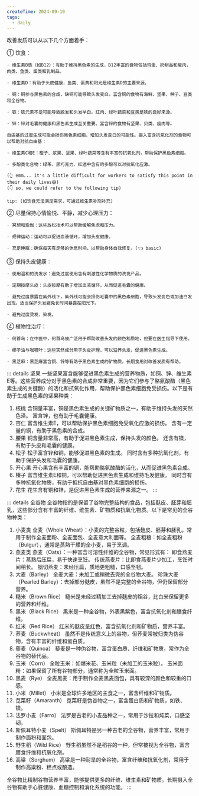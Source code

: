 ```yaml
---
createTime: 2024-09-10
tags:
  - daily
---
```


改善发质可以从以下几个方面着手：

  ① 饮食：

    · 维生素B族（如B12）：有助于维持黑色素的生成，B12丰富的食物包括鸡蛋、奶制品和瘦肉，肉类、鱼类、蛋类和乳制品。

    · 维生素D：有助于头皮健康，鱼类、蛋黄和阳光是维生素D的主要来源。

    · 铜：铜参与黑色素的合成，缺铜可能导致头发变白。富含铜的食物有海鲜、坚果、种子、豆类和全谷物。
    
    · 铁：铁元素不足可能导致脱发和头发早白。红肉、绿叶蔬菜和豆类是铁的良好来源。

    · 锌：锌对毛囊的健康和黑色素生成至关重要。富含锌的食物有坚果、贝类、瘦肉等。

    自由基的过度生成可能会损伤黑色素细胞，增加头发变白的可能性。摄入富含抗氧化剂的食物可以帮助对抗自由基：

    · 维生素C和E：橙子、浆果、坚果、绿叶蔬菜等含有丰富的抗氧化剂，帮助保护黑色素细胞。

    · 多酚类化合物：绿茶、黑巧克力、红酒中含有的多酚可以对抗氧化应激。

    (👆 emm... it's a little difficult for workers to satisfy this point in their daily lives😅)
    (👇 so, we could refer to the following tip)

    tip: (如饮食无法满足需求，可通过维生素补剂补充)


  ② 尽量保持心情愉悦、平静，减少心理压力：

    · 冥想和瑜伽：这些放松技术可以帮助缓解焦虑和压力。

    · 规律运动：运动可以促进血液循环，增加头皮健康。

    · 充足睡眠：确保每天有足够的休息时间，以帮助身体自我修复。(👈 basic)

  ③ 保持头皮健康：

    · 使用温和的洗发水：避免过度使用含有刺激性化学物质的洗发产品。

    · 定期按摩头皮：头皮按摩有助于增加血液循环，从而促进毛囊的健康。

    · 避免过度暴露在紫外线下，紫外线可能会损伤毛囊中的黑色素细胞，导致头发变色或加速白发出现。适当保护头发避免长时间暴露在阳光下。

    · 避免过度烫发、染发。

  ④ 植物性治疗：

    · 何首乌：在中医中，何首乌被广泛用于帮助改善头发的颜色和质地，但要在医生指导下使用。

    · 椰子油与咖喱叶：这些天然成分用于头皮护理，可以滋养头发，促进黑色素生成。
    
    · 黑芝麻：黑芝麻富含铜、锌等有助于黑色素生成的矿物质，长期食用对改善发质有帮助。


::: details 坚果
一些坚果富含能够促进黑色素生成的营养物质，如铜、锌、维生素E等。这些营养成分对于黑色素的合成非常重要，因为它们参与了酪氨酸酶（黑色素生成的关键酶）的活化和抗氧化作用，帮助保护黑色素细胞免受损伤。以下是有助于生成黑色素的坚果种类：

1. 核桃
含铜量丰富，铜是黑色素生成的关键矿物质之一，有助于维持头发的天然色泽。
富含锌，也有助于毛囊健康。
2. 杏仁
富含维生素E，可以帮助保护黑色素细胞免受氧化应激的损伤。
含有一定量的铜，有助于黑色素的合成。
3. 腰果
铜含量非常高，有助于促进黑色素生成，保持头发的颜色。
还含有镁，有助于头皮和毛囊的健康。
4. 松子
松子富含锌和铜，能够促进黑色素的生成。
同时含有多种抗氧化剂，有助于保护头发和毛囊的健康。
5. 开心果
开心果含有丰富的铜，能帮助酪氨酸酶的活化，从而促进黑色素合成。
6. 榛子
富含维生素E和铜，可以帮助促进黑色素生成和维持毛发健康。
同时含有多种抗氧化物质，有助于抵抗自由基对黑色素细胞的损伤。
7. 花生
花生含有铜和锌，是促进黑色素生成的营养来源之一。
:::

::: details 全谷物
全谷物指的是保留了谷物完整结构的食品，包括麸皮、胚芽和胚乳，这些部分含有丰富的纤维、维生素、矿物质和抗氧化物质。以下是常见的全谷物种类：

1. 小麦类
全麦（Whole Wheat）：小麦的完整谷粒，包括麸皮、胚芽和胚乳。常用于制作全麦面粉、全麦面包、全麦意大利面等。
全麦粗粮：如全麦粗粉（Bulgur），通常是蒸熟干燥的全小麦，易于烹调。
1. 燕麦类
燕麦（Oats）：一种富含可溶性纤维的全谷物，常见形式有：
即食燕麦片：蒸熟后压扁，易于快速烹饪。
传统燕麦片：比即食燕麦片少加工，烹饪时间稍长。
钢切燕麦：未经压扁，质地更粗糙，口感坚韧。
1. 大麦（Barley）
全麦大麦：未加工或稍微去壳的全谷物大麦。
珍珠大麦（Pearled Barley）：去掉部分麸皮，虽然不是完整的全谷物，但仍保留部分营养。
1. 糙米（Brown Rice）
糙米是未经过精加工去掉麸皮的稻谷，比白米保留更多的营养和纤维。
1. 黑米（Black Rice）
黑米是一种全谷物，外表黑紫色，富含抗氧化剂和膳食纤维。
1. 红米（Red Rice）
红米的麸皮呈红色，富含抗氧化剂和矿物质，营养丰富。
1. 荞麦（Buckwheat）
虽然不是传统意义上的谷物，但荞麦常被归类为伪谷物，含有丰富的纤维和蛋白质。
1. 藜麦（Quinoa）
藜麦是一种伪谷物，富含蛋白质、纤维和矿物质，常作为全谷物的替代品。
1. 玉米（Corn）
全粒玉米：如爆米花、玉米粒（未加工的玉米粒）。
玉米面粉：如果保留了所有谷物部分，通常称为全粒玉米面。
1.  黑麦（Rye）
全麦黑麦：用于制作全麦黑麦面包，具有较深的颜色和较重的口感。
1.  小米（Millet）
小米是全球许多地区的主食之一，富含纤维和矿物质。
1.  苋菜籽（Amaranth）
苋菜籽是伪谷物之一，富含蛋白质和矿物质，如铁、镁。
1.  法罗小麦（Farro）
法罗是古老的小麦品种之一，常用于沙拉和炖菜，口感坚韧。
1.  斯佩耳特小麦（Spelt）
斯佩耳特是另一种古老的全谷物，营养丰富，常用于制作面粉和面包。
1.  野生稻（Wild Rice）
野生稻虽然不是稻谷的一种，但常被视为全谷物，富含膳食纤维和抗氧化剂。
1.  高粱（Sorghum）
高粱是一种耐旱的全谷物，富含纤维和抗氧化剂，常用于制作高粱粉、糕点或酿造。

全谷物比精制谷物营养丰富，能够提供更多的纤维、维生素和矿物质。长期摄入全谷物有助于心脏健康、血糖控制和消化系统的功能。
:::

